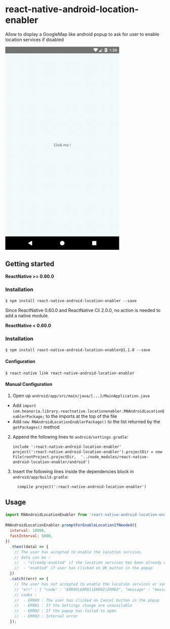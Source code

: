 # react-native-android-location-enabler

Allow to display a GoogleMap like android popup to ask for user to enable location services if disabled

<img src="assets/android-enabler.gif" width="360" alt="See in action" title="See component in action !" >

## Getting started

**ReactNative >= 0.60.0**

### Installation

`$ npm install react-native-android-location-enabler --save`

Since ReactNative 0.60.0 and ReactNative Cli 2.0.0, no action is needed to add a native module.

**ReactNative < 0.60.0**

### Installation

`$ npm install react-native-android-location-enabler@1.1.0 --save`

#### Configuration

`$ react-native link react-native-android-location-enabler`

#### Manual Configuration

1. Open up `android/app/src/main/java/[...]/MainApplication.java`

- Add `import com.heanoria.library.reactnative.locationenabler.RNAndroidLocationEnablerPackage;` to the imports at the top of the file
- Add `new RNAndroidLocationEnablerPackage()` to the list returned by the `getPackages()` method

2. Append the following lines to `android/settings.gradle`:
   ```
   include ':react-native-android-location-enabler'
   project(':react-native-android-location-enabler').projectDir = new File(rootProject.projectDir, 	'../node_modules/react-native-android-location-enabler/android')
   ```
3. Insert the following lines inside the dependencies block in `android/app/build.gradle`:
   ```
     compile project(':react-native-android-location-enabler')
   ```

## Usage

```javascript
import RNAndroidLocationEnabler from 'react-native-android-location-enabler';

RNAndroidLocationEnabler.promptForEnableLocationIfNeeded({
  interval: 10000,
  fastInterval: 5000,
})
  .then((data) => {
    // The user has accepted to enable the location services
    // data can be :
    //  - "already-enabled" if the location services has been already enabled
    //  - "enabled" if user has clicked on OK button in the popup
  })
  .catch((err) => {
    // The user has not accepted to enable the location services or something went wrong during the process
    // "err" : { "code" : "ERR00|ERR01|ERR02|ERR03", "message" : "message"}
    // codes :
    //  - ERR00 : The user has clicked on Cancel button in the popup
    //  - ERR01 : If the Settings change are unavailable
    //  - ERR02 : If the popup has failed to open
    //  - ERR03 : Internal error
  });
```
